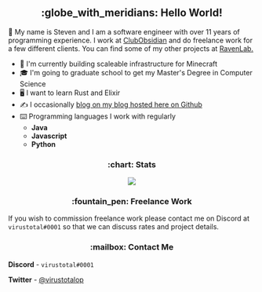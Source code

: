 <h2 align="center">:globe_with_meridians: Hello World!</h1>

:wave: My name is Steven and I am a software engineer with over 11 years of programming experience. I work at [ClubObsidian](https://github.com/ClubObsidian/) and do freelance work for a few different clients. You can find some of my other projects at [RavenLab.](https://github.com/ravenlab)
* :telescope: I'm currently building scaleable infrastructure for Minecraft
* :mortar_board: I'm going to graduate school to get my Master's Degree in Computer Science
* :desktop_computer: I want to learn Rust and Elixir
* :writing_hand: I occasionally [blog on my blog hosted here on Github](https://virustotalop.github.io/#page=blog)
* :keyboard: Programming languages I work with regularly
  * **Java**
  * **Javascript**
  * **Python**
<h3 align="center">:chart: Stats</h2>
<p align="center">
<img src="https://github-readme-streak-stats.herokuapp.com/?user=virustotalop&hide_border=true"></img>
</p>

<h3 align="center">:fountain_pen: Freelance Work</h2>

If you wish to commission freelance work please contact me on Discord at `virustotal#0001` so that we can discuss rates and project details.

<h3 align="center">:mailbox: Contact Me</h2>

**Discord** - `virustotal#0001`

**Twitter** - [@virustotalop](https://twitter.com/virustotalop)
